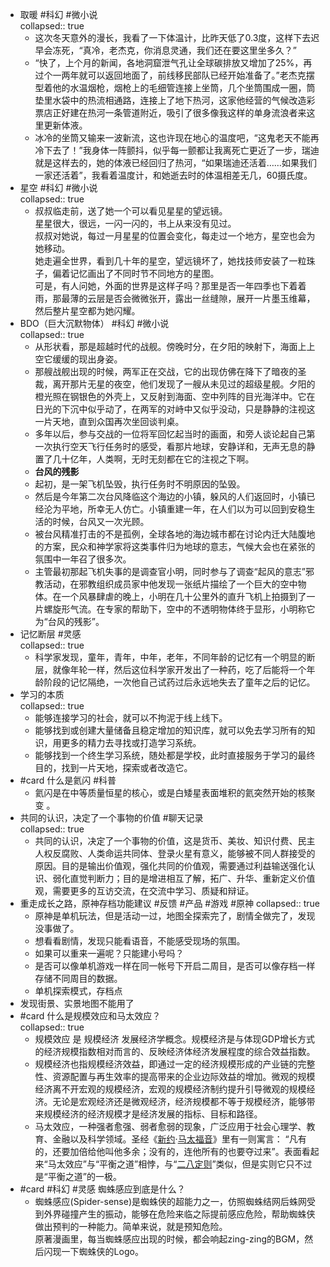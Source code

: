 - 取暖 #科幻 #微小说  
  collapsed:: true
	- 这次冬天意外的漫长，我看了一下体温计，比昨天低了0.3度，这样下去迟早会冻死，“真冷，老杰克，你消息灵通，我们还在要这里坐多久？”
	- “快了，上个月的新闻，各地洞窟泄气孔让全球碳排放又增加了25%，再过个一两年就可以返回地面了，前线移民部队已经开始准备了。”老杰克摆型着他的水温烟枪，烟枪上的毛细管连接上坐筒，几个坐筒围成一圈，筒垫里水袋中的热流相通路，连接上了地下热河，这家他经营的气候改造彩票店正好建在热河一条管道附近，吸引了很多像我这样的单身流浪者来这里更新体液。
	- 冰冷的坐筒又输来一波新流，这也许现在地心的温度吧，“这鬼老天不能再冷下去了！”我身体一阵颤抖，似乎每一颤都让我离死亡更近了一步，瑞迪就是这样去的，她的体液已经回归了热河，“如果瑞迪还活着……如果我们一家还活着”，我看着温度计，和她逝去时的体温相差无几，60摄氏度。
- 星空 #科幻 #微小说  
  collapsed:: true
	- 叔叔临走前，送了她一个可以看见星星的望远镜。  
	  星星很大，很远，一闪一闪的，书上从来没有见过。  
	  叔叔对她说，每过一月星星的位置会变化，每走过一个地方，星空也会为她移动。  
	  她走遍全世界，看到几十年的星空，望远镜坏了，她找技师安装了一粒珠子，偏着记忆画出了不同时节不同地方的星图。  
	  可是，有人问她，外面的世界是这样子吗？那里是否一年四季也下着着雨，那最薄的云层是否会微微张开，露出一丝缝隙，展开一片墨玉维幕，然后整片星空都为她闪耀。
- BDO（巨大沉默物体） #科幻 #微小说  
  collapsed:: true
	- 从形状看，那是超越时代的战舰。傍晚时分，在夕阳的映射下，海面上上空它缓缓的现出身姿。
	- 那艘战舰出现的时候，两军正在交战，它的出现仿佛在降下了暗夜的圣裁，离开那片无星的夜空，他们发现了一艘从未见过的超级星舰。夕阳的橙光照在钢银色的外壳上，又反射到海面、空中列阵的目光海洋中。它在日光的下沉中似乎动了，在两军的对峙中又似乎没动，只是静静的注视这一片天地，直到众国再次坐回谈判桌。
	- 多年以后，参与交战的一位将军回忆起当时的画面，和旁人谈论起自己第一次执行空天飞行任务时的感受，看那片地球，安静详和，无声无息的静置了几十亿年，人类啊，无时无刻都在它的注视之下啊。
	- **台风的残影**
	- 起初，是一架飞机坠毁，执行任务时不明原因的坠毁。
	- 然后是今年第二次台风降临这个海边的小镇，躲风的人们返回时，小镇已经沦为平地，所幸无人仿亡。小镇重建一年，在人们以为可以回到安稳生活的时候，台风又一次光顾。
	- 被台风精准打击的不是孤例，全球各地的海边城市都在讨论内迁大陆腹地的方案，民众和神学家将这类事件归为地球的意志，气候大会也在紧张的氛围中一年召了很多次。
	- 主管最初那起飞机失事的是调查官小明，同时参与了调查“起风的意志”邪教活动，在邪教组织成员家中他发现一张纸片描绘了一个巨大的空中物体。在一个风暴肆虐的晚上，小明在几十公里外的直升飞机上拍摄到了一片螺旋形气流。在专家的帮助下，空中的不透明物体终于显形，小明称它为“台风的残影”。
- 记忆断层 #灵感  
  collapsed:: true
	- 科学家发现，童年，青年，中年，老年，不同年龄的记忆有一个明显的断层，就像年轮一样，然后这位科学家开发出了一种药，吃了后能将一个年龄阶段的记忆隔绝，一次他自己试药过后永远地失去了童年之后的记忆。
- 学习的本质  
  collapsed:: true
	- 能够连接学习的社会，就可以不拘泥于线上线下。
	- 能够找到或创建大量储备且稳定增加的知识库，就可以免去学习所有的知识，用更多的精力去寻找或打造学习系统。
	- 能够找到一个终生学习系统，随处都是学校，此时直接服务于学习的最终目的，找到一片天地，探索或者改造它。
- #card 什么是氦闪 #科普
	- 氦闪是在中等质量恒星的核心，或是白矮星表面堆积的氦突然开始的核聚变 。
- 共同的认识，决定了一个事物的价值 #聊天记录  
  collapsed:: true
	- 共同的认识，决定了一个事物的价值，这是货币、美妆、知识付费、民主人权反腐败、人类命运共同体、登录火星有意义，能够被不同人群接受的原因。目的是输出价值观，强化共同的价值观，需要通过利益输送强化认识、弱化直觉判断力；目的是增进相互了解，拓广、升华、重新定义价值观，需要更多的互访交流，在交流中学习、质疑和辩证。
- 重走成长之路，原神存档功能建议 #反馈 #产品 #游戏 #原神
  collapsed:: true
	- 原神是单机玩法，但是活动一过，地图全探索完了，剧情全做完了，发现没事做了。
	- 想看看剧情，发现只能看语音，不能感受现场的氛围。
	- 如果可以重来一遍呢？只能建小号吗？
	- 是否可以像单机游戏一样在同一帐号下开启二周目，是否可以像存档一样存储不同周目的数据。
	- 单机探索模式，存档点
- 发现街景、实景地图不能用了
- #card 什么是规模效应和马太效应？  
  collapsed:: true
	- 规模效应 是 规模经济 发展经济学概念。规模经济是与体现GDP增长方式的经济规模指数相对而言的、反映经济体经济发展程度的综合效益指数。
	- 规模经济也指规模经济效益，即通过一定的经济规模形成的产业链的完整性、资源配置与再生效率的提高带来的企业边际效益的增加。微观的规模经济离不开宏观的规模经济，宏观的规模经济制约提升引导微观的规模经济。无论是宏观经济还是微观经济，经济规模都不等于规模经济，能够带来规模经济的经济规模才是经济发展的指标、目标和路径。
	- 马太效应，一种强者愈强、弱者愈弱的现象，广泛应用于社会心理学、教育、金融以及科学领域。圣经《[新约](https://baike.baidu.com/item/%E6%96%B0%E7%BA%A6/432750)·[马太福音](https://baike.baidu.com/item/%E9%A9%AC%E5%A4%AA%E7%A6%8F%E9%9F%B3/3525)》里有一则寓言： “凡有的，还要加倍给他叫他多余；没有的，连他所有的也要夺过来”。表面看起来“马太效应”与“平衡之道”相悖，与“[二八定则](https://baike.baidu.com/item/%E4%BA%8C%E5%85%AB%E5%AE%9A%E5%88%99/10707096)”类似，但是实则它只不过是“平衡之道”的一极。
- #card #科幻 #灵感 蜘蛛感应到底是什么？
	- 蜘蛛感应(Spider-sense)是蜘蛛侠的超能力之一，仿照蜘蛛结网后蛛网受到外界碰撞产生的振动，能够在危险来临之际提前感应危险，帮助蜘蛛侠做出预判的一种能力。简单来说，就是预知危险。  
	  原著漫画里，每当蜘蛛感应出现的时候，都会响起zing-zing的BGM，然后闪现一下蜘蛛侠的Logo。